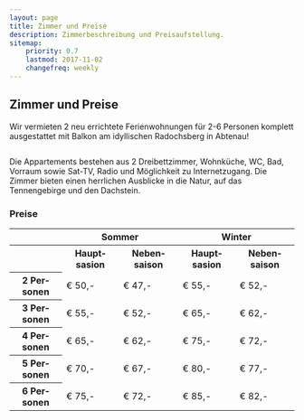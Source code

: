 ```yaml
---
layout: page
title: Zimmer und Preise
description: Zimmerbeschreibung und Preisaufstellung.
sitemap:
    priority: 0.7
    lastmod: 2017-11-02
    changefreq: weekly
---
```

## Zimmer und Preise

<!-- <span class="image left"><img src="{{ "/images/spulhof-abtenau-lammertal-7.jpg" | absolute_url }}" alt="" /></span> -->

Wir vermieten 2 neu errichtete Ferienwohnungen für 2-6 Personen komplett ausgestattet mit Balkon am idyllischen Radochsberg in Abtenau!

<div class="box alt">
  <div class="row 50% uniform">
    <div class="4u"><span class="image fit"><img src="{{ '/spulhof/images/fewo2.jpg' | relative_url }}" alt="" /></span></div>
    <div class="4u"><span class="image fit"><img src="{{ '/spulhof/images/fewo1.jpg' | relative_url }}" alt="" /></span></div>
    <div class="4u$"><span class="image fit"><img src="{{ '/spulhof/images/fewo4.jpg' | relative_url }}" alt="" /></span></div>
  </div>
  <div class="row 50% uniform">
    <div class="4u"><span class="image fit"><img src="{{ '/spulhof/images/fewo7.jpg' | relative_url }}" alt="" /></span></div>
    <div class="4u"><span class="image fit"><img src="{{ '/spulhof/images/fewo5.jpg' | relative_url }}" alt="" /></span></div>
    <div class="4u$"><span class="image fit"><img src="{{ '/spulhof/images/fewo6.jpg' | relative_url }}" alt="" /></span></div>
  </div>
</div>

Die Appartements bestehen aus 2 Dreibettzimmer, Wohnküche, WC, Bad, Vorraum sowie Sat-TV, Radio und Möglichkeit zu Internetzugang. Die Zimmer bieten einen herrlichen Ausblicke in die Natur, auf das Tennengebirge und den Dachstein.

### Preise
<table style="width:100%">
  <tr>
    <td></td>
    <th colspan="2" style="text-align: center">Sommer</th>
    <th colspan="2" style="text-align: center">Winter</th>
  </tr>
  <tr>
    <th></th>
    <th>Haupt&shy;sasion</th>
    <th>Neben&shy;saison</th>
    <th>Haupt&shy;sasion</th>
    <th>Neben&shy;saison</th>
  </tr>
  <tr>
    <th>2 Per&shy;sonen</th>
    <td>€ 50,-</td>
    <td>€ 47,-</td>
    <td>€ 55,-</td>
    <td>€ 52,-</td>
  </tr>
  <tr>
    <th>3 Per&shy;sonen</th>
    <td>€ 55,-</td>
    <td>€ 52,-</td>
    <td>€ 65,-</td>
    <td>€ 62,-</td>
  </tr>
  <tr>
    <th>4 Per&shy;sonen</th>
    <td>€ 65,-</td>
    <td>€ 62,-</td>
    <td>€ 75,-</td>
    <td>€ 72,-</td>
  </tr>
  <tr>
    <th>5 Per&shy;sonen</th>
    <td>€ 70,-</td>
    <td>€ 67,-</td>
    <td>€ 80,-</td>
    <td>€ 77,-</td>
  </tr>
  <tr>
    <th>6 Per&shy;sonen</th>
    <td>€ 75,-</td>
    <td>€ 72,-</td>
    <td>€ 85,-</td>
    <td>€ 82,-</td>
  </tr>
</table>
